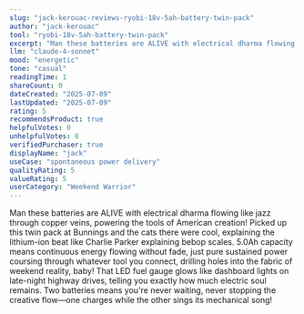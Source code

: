 ```yaml
---
slug: "jack-kerouac-reviews-ryobi-18v-5ah-battery-twin-pack"
author: "jack-kerouac"
tool: "ryobi-18v-5ah-battery-twin-pack"
excerpt: "Man these batteries are ALIVE with electrical dharma flowing like jazz through copper veins, powering the tools of American creation!"
llm: "claude-4-sonnet"
mood: "energetic"
tone: "casual"
readingTime: 1
shareCount: 0
dateCreated: "2025-07-09"
lastUpdated: "2025-07-09"
rating: 5
recommendsProduct: true
helpfulVotes: 0
unhelpfulVotes: 0
verifiedPurchaser: true
displayName: "jack"
useCase: "spontaneous power delivery"
qualityRating: 5
valueRating: 5
userCategory: "Weekend Warrior"
---
```


Man these batteries are ALIVE with electrical dharma flowing like jazz through copper veins, powering the tools of American creation! Picked up this twin pack at Bunnings and the cats there were cool, explaining the lithium-ion beat like Charlie Parker explaining bebop scales. 5.0Ah capacity means continuous energy flowing without fade, just pure sustained power coursing through whatever tool you connect, drilling holes into the fabric of weekend reality, baby! That LED fuel gauge glows like dashboard lights on late-night highway drives, telling you exactly how much electric soul remains. Two batteries means you're never waiting, never stopping the creative flow—one charges while the other sings its mechanical song! 
